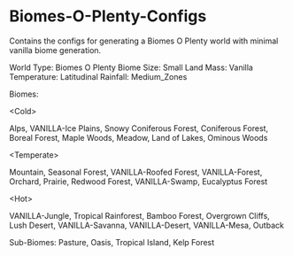 # Biomes-O-Plenty-Configs
Contains the configs for generating a Biomes O Plenty world with minimal vanilla biome generation.

World Type: Biomes O Plenty
Biome Size: Small
Land Mass: Vanilla
Temperature: Latitudinal
Rainfall: Medium_Zones


Biomes: 

\<Cold\> 

Alps, VANILLA-Ice Plains, Snowy Coniferous Forest, Coniferous Forest, Boreal Forest, Maple Woods, Meadow, Land of Lakes, Ominous Woods 

\<Temperate\> 

Mountain, Seasonal Forest, VANILLA-Roofed Forest, VANILLA-Forest, Orchard, Prairie, Redwood Forest, VANILLA-Swamp, Eucalyptus Forest 

\<Hot\> 

VANILLA-Jungle, Tropical Rainforest, Bamboo Forest, Overgrown Cliffs, Lush Desert, VANILLA-Savanna, VANILLA-Desert, VANILLA-Mesa, Outback

Sub-Biomes:
Pasture, Oasis, Tropical Island, Kelp Forest
